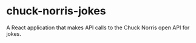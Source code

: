 # chuck-norris-jokes  

A React application that makes API calls to the Chuck Norris open API for jokes. 